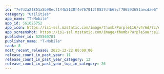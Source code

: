 ```yaml
---
id: "7e7d2a2f851a5b98ecf144b5130f4e767012f0837d4b65cf786593681aecdae6"
category: "Utilities"
app_name: "T-Mobile"
app_id: 561625752
app_icon: https://is1-ssl.mzstatic.com/image/thumb/Purple116/v4/6d/7c/e0/6d7ce0ba-fab1-2f90-42e1-3d6a05fea3c5/AppIcon-0-1x_U007emarketing-0-7-0-sRGB-85-220.png/1024x1024bb.png
app_screenshot: https://is1-ssl.mzstatic.com/image/thumb/PurpleSource112/v4/6f/fe/dd/6ffedd47-4400-d803-7ecc-28c284b3ef79/1e4cca94-7863-4bdf-8a86-3171ea04043c_AppleAppStore_Screenshot_1_1284_x_2778_.jpg/1284x2778bb.png
publisher_id: 525560781
publisher_name: "T-Mobile"
rank: 8
most_recent_release: 2023-12-22 00:00:00
release_count_in_past_year: 11
release_count_in_past_year_category: 12
release_count_in_past_year_top_in_category: 26
---
```

